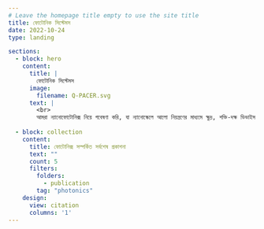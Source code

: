 ```yaml
---
# Leave the homepage title empty to use the site title
title: ফোটোনিক সিস্টেমস
date: 2022-10-24
type: landing

sections:
  - block: hero
    content:
      title: |
        ফোটোনিক সিস্টেমস
      image:
        filename: Q-PACER.svg
      text: |
        <br>
        ​আমরা ন্যানোফোটোনিক্স নিয়ে গবেষণা করি, যা ন্যানোস্কেলে আলো নিয়ন্ত্রণের মাধ্যমে ক্ষুদ্র, শক্তি-দক্ষ ডিভাইস তৈরিতে সক্ষমতা প্রদান করে। ধাতব পদার্থে সারফেস প্লাজমোন রেজোন্যান্স আলোকে তরঙ্গ দৈর্ঘ্যের থেকে ক্ষুদ্র পরিসরে কেন্দ্রীভূত করতে পারে, যা অতিসংবেদনশীল বায়োসেন্সিং এবং ন্যানোস্কেল আলো-পদার্থ মিথস্ক্রিয়ার জন্য গুরুত্বপূর্ণ। মেটাসারফেস হলো একটি সমতল ন্যানোস্ট্রাকচার্ড উপাদান, যা নির্ভুলভাবে আলোর দশা, বিস্তার এবং পোলারাইজেশন নিয়ন্ত্রণ করতে সক্ষম। আমাদের গবেষণা সর্বাধুনিক ন্যানোফ্যাব্রিকেশন এবং সিমুলেশন টুল ব্যবহার করে এই উন্নত ফোটোনিক প্ল্যাটফর্মগুলোর নকশা, নির্মাণ এবং বৈশিষ্ট্যায়নের উপর নিবদ্ধ। 
                
  - block: collection
    content:
      title: ফোটোনিক্স সম্পর্কিত সর্বশেষ প্রকাশনা 
      text: ""
      count: 5
      filters:
        folders:
          - publication
        tag: "photonics"
    design:
      view: citation
      columns: '1'
---
```

